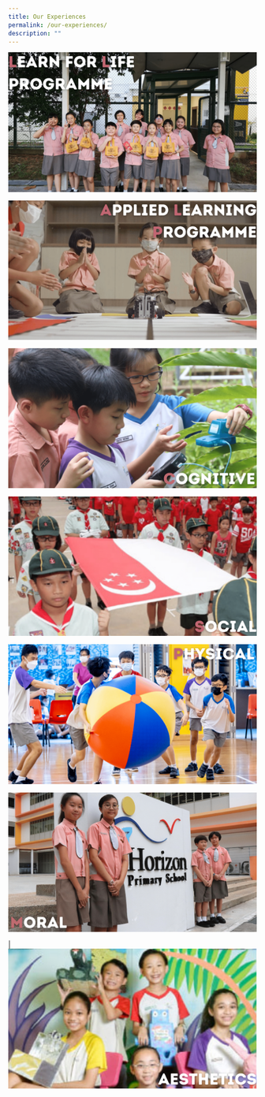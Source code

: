 ```yaml
---
title: Our Experiences
permalink: /our-experiences/
description: ""
---
```

[![](/images/Our%20Experiences%20Banner/LLP%20New.png)](https://staging.d21co4ykjghpsi.amplifyapp.com/our-experiences/llp/) 

 [ ![](/images/Our%20Experiences%20Banner/ALP%20New.png)](https://staging.d21co4ykjghpsi.amplifyapp.com/our-experiences/alp/)

[![](/images/Our%20Experiences%20Banner/Cognitive%20New.png)](https://staging.d21co4ykjghpsi.amplifyapp.com/our-experiences/cognitive/cognitive/)

[![](/images/Our%20Experiences%20Banner/Social%20New.png)](https://staging.d21co4ykjghpsi.amplifyapp.com/our-experiences/social/)

[![](/images/Our%20Experiences%20Banner/Physical%20New.png)](https://staging.d21co4ykjghpsi.amplifyapp.com/our-experiences/physical/)

[![](/images/Our%20Experiences%20Banner/Moral%20New.png)](https://staging.d21co4ykjghpsi.amplifyapp.com/our-experiences/moral/)

|[![](/images/aesthetics.png)](https://staging.d21co4ykjghpsi.amplifyapp.com/our-experiences/aesthetics/)